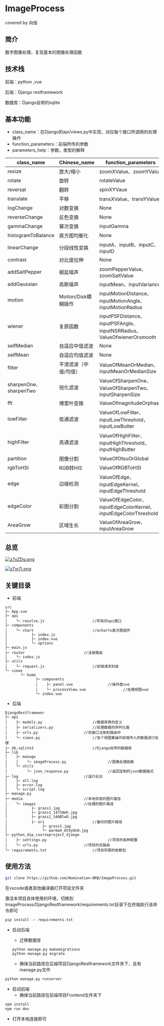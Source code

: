 # ImageProcess
covered by 向恒
## 简介

数字图像处理，复现基本的图像处理函数

## 技术栈

前端：python ,vue

后端：Django restframework

数据库：Django自带的sqlite

## 基本功能

- class_name：在Django的api/views.py中实现，对应每个接口所调用的处理操作
- function_parameters：前端所传的参数
- parameters_help：参数，类型的解释

| class_name             | Chinese_name          | function_parameters                                          | parameters_help                                              |
| ---------------------- | --------------------- | ------------------------------------------------------------ | ------------------------------------------------------------ |
| resize                 | 放大/缩小             | zoomXValue、zoomYValue                                       | x,y轴变化倍率                                                |
| rotate                 | 旋转                  | rotateValue                                                  | 角度（-180到180）                                             |
| reversal               | 翻转                  | spinXYVaue                                                   | 翻转，字符串（X/Y）                                          |
| translate              | 平移                  | transXValue、transYValue                                     | x,y轴偏移（%）                                               |
| logChange              | 对数变换              | None                                                         | None                                                         |
| reverseChange          | 反色变换              | None                                                         | None                                                         |
| gammaChange            | 幂次变换              | inputGamma                                                   | 数值（0到10）                                                 |
| histogramToBalance     | 直方图均衡化          | None                                                         | None                                                         |
| linearChange           | 分段线性变换          | inputA、inputB、inputC、inputD                               | 数值（0到255）                                                |
| contrast               | 对比度拉伸            | None                                                         | None                                                         |
| addSaltPepper          | 椒盐噪声              | zoomPepperValue、zoomSaltValue                               | 数值比例（0.001到1）                                          |
| addGaussian            | 高斯噪声              | inputMean、inputVariance                                     | 数值（0到1）                                                  |
| motion                 | Motion/Disk模糊操作   | inputMotionDistance、inputMotionAngle、inputMotionRadius     | 距离（0到255）角度（0到360）                                   |
| wiener                 | 复原函数              | inputPSFDistance、inputPSFAngle、inputNSRRadius、ValueOfwienerOrsmooth | 数值，数值，数值，字符串（wiener/smooth）                    |
| selfMedian             | 自适应中值滤波        | None                                                         | None                                                         |
| selfMean               | 自适应均值滤波        | None                                                         | None                                                         |
| filter                 | 平滑滤波（中值/均值） | ValueOfMeanOrMedian、inputMeanOrMedianSize                   | 字符串（mean/median）数值（0到10）                            |
| sharpenOne、sharpenTwo | 锐化滤波              | ValueOfSharpenOne、ValueOfSharpenTwo、inputSharpenSize       | 字符串（Roberts/Prewitt）字符串（Sobel/LoG/Laplace）数值（0到10） |
| fft                    | 傅里叶变换            | ValueOfmagnitudeOrphase                                      | 字符串（magnitude/phase）                                    |
| lowFilter              | 低通滤波              | ValueOfLowFilter、inputLowThreshold，inputLowButter          | 字符串（ideal/butterworth/gaussian）数值（0到200）数值（0到200） |
| highFilter             | 高通滤波              | ValueOfHighFilter、inputHighThreshold，inputHighButter       | 字符串（idealHigh/butterworthHigh/gaussianHigh）数值（0到200）数值（0到200） |
| partition              | 图像分割              | ValueOfOtsuOrGlobal                                          | 字符串（Otsu/Global）                                        |
| rgbToHSI               | RGB转HIS              | ValueOfRGBToHSI                                              | 字符串（H/S/I/HSI）                                          |
| edge                   | 边缘检测              | ValueOfEdge、inputEdgeKernel、inputEdgeThreshold             | 字符串（Sobel/LoG/Laplace）数值、数值                        |
| edgeColor              | 彩图分割              | ValueOfEdgeColor、inputEdgeColorKernel、inputEdgeColorThreshold | 字符串（Sobel/LoG/Laplace）数值、数值                        |
| AreaGrow               | 区域生长              | ValueOfAreaGrow、inputAreaGrow                               | 字符串（AreaGrow）数值                                       |

## 总览

[![z7xZDg.png](https://s1.ax1x.com/2022/12/16/z7xZDg.png)](https://imgse.com/i/z7xZDg)

[![z7vr7j.png](https://s1.ax1x.com/2022/12/16/z7vr7j.png)](https://imgse.com/i/z7vr7j)

## 关键目录

- 前端

```
src
├─ App.vue
├─ api
│    └─ resolve.js						//所有的api接口
├─ components
│    └─ chart							//echarts直方图组件
│           ├─ index.js
│           ├─ index.vue
│           └─ options
├─ main.js
├─ router							//注册路由
│    └─ index.js
├─ utils
│    └─ request.js						//前端请求封装
└─ views
       └─ home
              ├─ components
              │    ├─ panel.vue			       //操作盘vue
              │    └─ processView.vue	              //处理视图vue
              └─ index.vue
```



- 后端

```
DjangoRestframewor
├─ api
│    ├─ models.py						//数据库表的定义
│    ├─ serializers.py					//处理数据的序列化器
│    ├─ urls.py						//将接口注册到路由中
│    └─ views.py						//各个视图集操作前端传入的数据进行处理
├─ db.sqlite3							//Django自带的数据库
├─ lib
│    ├─ manage
│    │    └─ imageProcess.py			       //图像处理函数
│    └─ utils
│         └─ json_response.py			       //返回定制的json数据格式
├─ log								//运行日志
│    ├─ all.log
│    ├─ error.log
│    └─ script.log
├─ manage.py
├─ media							//本地存放的图片路径
│    └─ images						//处理的图片路径
│           ├─ grass1.jpg
│           ├─ grass1_1475Amh.jpg
│           ├─ grass1_tAABlwO.jpg
│           ├─ ori						//备份的图片路径
│                ├─ grass1.jpg
│                └─ warma4_mt9yOn0.jpg
├─ python_dip_courseproject_django
│    ├─ settings.py 					       //项目的各种配置
│    └─ urls.py						//项目的总路由
└─ requirements.txt						//项目所需的依赖包
```



## 使用方法

```bash
git clone https://github.com/Nomination-NRB/ImageProcess.git
```

在vscode或者其他编译器打开项目文件夹

激活本项目具体使用的环境，切换到ImageProcess/DjangoRestframework/requirements.txt目录下在终端执行该命令即可

```bash
pip install -r requirements.txt
```

- 启动后端

  - 迁移数据库

  ```bash
  python manage.py makemigrations
  python manage.py migrate
  ```

  - 确保当前路径在后端项目DjangoRestframework文件夹下，且有manage.py文件

```bash
python manage.py runserver
```

- 启动前端
  - 确保当前路径在前端项目Frontend文件夹下

```bash
npm install
npm run dev
```

- 打开本地连接即可

